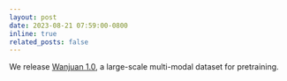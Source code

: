 ```yaml
---
layout: post
date: 2023-08-21 07:59:00-0800
inline: true
related_posts: false
---
```


We release [Wanjuan 1.0](https://opendatalab.com/OpenDataLab/WanJuan1_dot_0), a large-scale multi-modal dataset for pretraining.